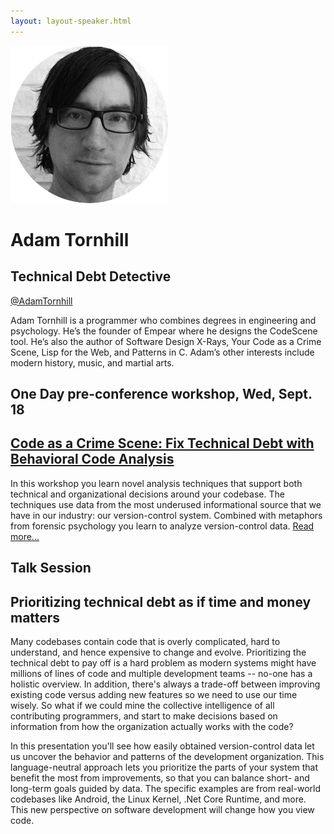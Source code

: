 ```yaml
---
layout: layout-speaker.html
---
```

<div class="container section featured-speaker">
  <div class="row">
    <div class="col-xs-12 col-sm-2 img-container">
      <img class="speaker-page-img" src="../img/speakers/Adam-Tornhill-ON.png">
    </div>
    <div class="col-xs-12 col-sm-10 copy-container">
        <h1 class="speaker-header">Adam Tornhill</h1>
        <h2 class="speaker-subtitle">Technical Debt Detective</h2>
        <p class="copy"><a class="speaker-handle" href="https://twitter.com/AdamTornhill" target="_blank">@AdamTornhill</a></p>
        <p class="copy">Adam Tornhill is a programmer who combines degrees in engineering and psychology. He’s the founder of Empear where he designs the CodeScene tool. He’s also the author of Software Design X-Rays, Your Code as a Crime Scene, Lisp for the Web, and Patterns in C. Adam’s other interests include modern history, music, and martial arts.</p>
        <h2 class="speaker-subheader">One Day pre-conference workshop, Wed, Sept. 18</h2>
        <h2 class="speaker-subheader"><a href="../workshops/code-as-a-crime-scene.html">Code as a Crime Scene: Fix Technical Debt with Behavioral Code Analysis</a></h2>
        <p class="copy">In this workshop you learn novel analysis techniques that support both technical and organizational decisions around your codebase. The techniques use data from the most underused informational source that we have in our industry: our version-control system. Combined with metaphors from forensic psychology you learn to analyze version-control data. <a href="../workshops/code-as-a-crime-scene.html">Read more...</a></p>
        <h2 class="speaker-subheader">Talk Session</h2>
        <h2 class="speaker-subheader gold">Prioritizing technical debt as if time and money matters</h2>
        <p class="copy">Many codebases contain code that is overly complicated, hard to understand, and hence expensive to change and evolve. Prioritizing the technical debt to pay off is a hard problem as modern systems might have millions of lines of code and multiple development teams -- no-one has a holistic overview. In addition, there's always a trade-off between improving existing code versus adding new features so we need to use our time wisely. So what if we could mine the collective intelligence of all contributing programmers, and start to make decisions based on information from how the organization actually works with the code?</p>
        <p class="copy">In this presentation you'll see how easily obtained version-control data let us uncover the behavior and patterns of the development organization. This language-neutral approach lets you prioritize the parts of your system that benefit the most from improvements, so that you can balance short- and long-term goals guided by data. The specific examples are from real-world codebases like Android, the Linux Kernel, .Net Core Runtime, and more. This new perspective on software development will change how you view code.</p>
    </div>
  </div>
</div>